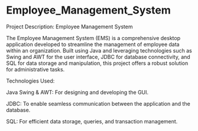 # Employee_Management_System

Project Description: Employee Management System

The Employee Management System (EMS) is a comprehensive desktop application developed to streamline the management of employee data within an organization. Built using Java and leveraging technologies such as Swing and AWT for the user interface, JDBC for database connectivity, and SQL for data storage and manipulation, this project offers a robust solution for administrative tasks.

Technologies Used:

Java Swing & AWT: For designing and developing the GUI.

JDBC: To enable seamless communication between the application and the database.

SQL: For efficient data storage, queries, and transaction management.



